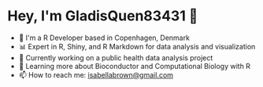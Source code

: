 # Hey, I'm GladisQuen83431 👋
- 🏢 I'm a R Developer based in Copenhagen, Denmark
- 📊 Expert in R, Shiny, and R Markdown for data analysis and visualization
- 🔬 Currently working on a public health data analysis project
- 🌱 Learning more about Bioconductor and Computational Biology with R
- 📫 How to reach me: isabellabrown@gmail.com
